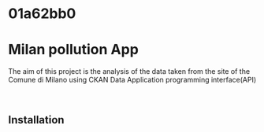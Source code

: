 # 01a62bb0

<h1> Milan pollution App </h1>
<p> The aim of this project is the analysis of the data taken from the site of the Comune di Milano using CKAN Data Application programming interface(API) </p>
<br>
<h2> Installation</h2>

<pre>
</pre>
